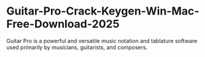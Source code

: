 # Guitar-Pro-Crack-Keygen-Win-Mac-Free-Download-2025
Guitar Pro is a powerful and versatile music notation and tablature software used primarily by musicians, guitarists, and composers. 

